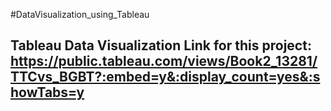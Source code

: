 #DataVisualization_using_Tableau
## Tableau Data Visualization Link for this project: https://public.tableau.com/views/Book2_13281/TTCvs_BGBT?:embed=y&:display_count=yes&:showTabs=y
